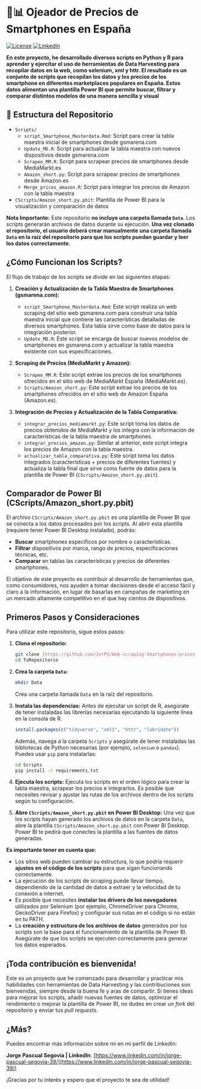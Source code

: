 # 📱📊 Ojeador de Precios de Smartphones en España

[![License](https://img.shields.io/badge/License-Apache_2.0-blue.svg)](https://opensource.org/licenses/Apache-2.0)
[![LinkedIn](https://img.shields.io/badge/LinkedIn-Jorge%20Pascual%20Segovia-blue?logo=linkedin)](https://www.linkedin.com/in/jorge-pascual-segovia-39/)


**En este proyecto, he desarrollado diversos scripts en Python y R para aprender y ejercitar el uso de herramientas de Data Harvesting para recopilar datos en la web, como selenium, xml y httr. El resultado es un conjunto de scripts que recopilan los datos y los precios de los smartphone en diferentes marketplaces populares en España. Estos datos alimentan una plantilla Power BI que permite buscar, filtrar y comparar distintos modelos de una manera sencilla y visual**

## 📂 Estructura del Repositorio

* `Scripts/`
    * `script_Smartphone_Masterdata.Rmd`: Script para crear la tabla maestra inicial de smartphones desde gsmarena.com
    * `Update_MD.R`: Script para actualizar la tabla maestra con nuevos dispositivos desde gsmarena.com
    * `Scrapeo_MM.R`: Script para scrapear precios de smartphones desde MediaMarkt.es
    * `Amazon_short.py`: Script para scrapear precios de smartphones desde Amazon.es
    * `Merge_prices_amazon.R`: Script para integrar los precios de Amazon con la tabla maestra
* `CScripts/Amazon_short.py.pbit`: Plantilla de Power BI para la visualización y comparación de datos

**Nota Importante:** Este repositorio **no incluye una carpeta llamada `Data`**. Los scripts generarán archivos de datos durante su ejecución. **Una vez clonado el repositorio, el usuario deberá crear manualmente una carpeta llamada `Data` en la raíz del repositorio para que los scripts puedan guardar y leer los datos correctamente.**

## ¿Cómo Funcionan los Scripts?

El flujo de trabajo de los scripts se divide en las siguientes etapas:

1.  **Creación y Actualización de la Tabla Maestra de Smartphones (gsmarena.com):**
    * `script_Smartphone_Masterdata.Rmd`: Este script realiza un web scraping del sitio web gsmarena.com para construir una tabla maestra inicial que contiene las características detalladas de diversos smartphones. Esta tabla sirve como base de datos para la integración posterior.
    * `Update_MD.R`: Este script se encarga de buscar nuevos modelos de smartphones en gsmarena.com y actualizar la tabla maestra existente con sus especificaciones.

2.  **Scraping de Precios (MediaMarkt y Amazon):**
    * `Scrapeo_MM.R`: Este script extrae los precios de los smartphones ofrecidos en el sitio web de MediaMarkt España (MediaMarkt.es).
    * `Scripts/Amazon_short.py`: Este script extrae los precios de los smartphones ofrecidos en el sitio web de Amazon España (Amazon.es).

3.  **Integración de Precios y Actualización de la Tabla Comparativa:**
    * `integrar_precios_mediamarkt.py`: Este script toma los datos de precios obtenidos de MediaMarkt y los integra con la información de características de la tabla maestra de smartphones.
    * `integrar_precios_amazon.py`: Similar al anterior, este script integra los precios de Amazon con la tabla maestra.
    * `actualizar_tabla_comparativa.py`: Este script toma los datos integrados (características + precios de diferentes fuentes) y actualiza la tabla final que sirve como fuente de datos para la plantilla de Power BI (`CScripts/Amazon_short.py.pbit`).

## Comparador de Power BI (CScripts/Amazon_short.py.pbit)

El archivo `CScripts/Amazon_short.py.pbit` es una plantilla de Power BI que se conecta a los datos procesados por los scripts. Al abrir esta plantilla (requiere tener Power BI Desktop instalado), podrás:

* **Buscar** smartphones específicos por nombre o características.
* **Filtrar** dispositivos por marca, rango de precios, especificaciones técnicas, etc.
* **Comparar** en tablas las características y precios de diferentes smartphones.

El objetivo de este proyecto es contribuir al desarrollo de herramientas que, como consumidores, nos ayuden a tomar decisiones desde el acceso fácil y claro a la información, en lugar de basarlas en campañas de marketing en un mercado altamente competitivo en el que hay cientos de dispositivos. 

## Primeros Pasos y Consideraciones

Para utilizar este repositorio, sigue estos pasos:

1.  **Clona el repositorio:**
    ```bash
    git clone [https://github.com/JorPS/Web-scraping-Smartphones-prices-in-Spain.git](https://github.com/JorPS/Web-scraping-Smartphones-prices-in-Spain.git)
    cd TuRepositorio
    ```

2.  **Crea la carpeta `Data`:**
    ```bash
    mkdir Data
    ```
    Crea una carpeta llamada `Data` en la raíz del repositorio.

3.  **Instala las dependencias:**
    Antes de ejecutar un script de R, asegúrate de tener instaladas las librerías necesarias ejecutando la siguiente línea en la consola de R.
    ```r
    install.packages(c("tidyverse", "xml2", "httr", "lubridate"))
    ```
    Además, navega a la carpeta `Scripts` y asegúrate de tener instaladas las bibliotecas de Python necesarias (por ejemplo, `selenium` o `pandas`). Puedes usar `pip` para instalarlas:
    ```bash
    cd Scripts
    pip install -r requirements.txt
    ```

4.  **Ejecuta los scripts:**
    Ejecuta los scripts en el orden lógico para crear la tabla maestra, scrapear los precios e integrarlos. Es posible que necesites revisar y ajustar las rutas de los archivos dentro de los scripts según tu configuración.

5.  **Abre `CScripts/Amazon_short.py.pbit` en Power BI Desktop:**
    Una vez que los scripts hayan generado los archivos de datos en la carpeta `Data`, abre la plantilla `CScripts/Amazon_short.py.pbit` con Power BI Desktop. Power BI te pedirá que conectes la plantilla a las fuentes de datos generadas.

**Es importante tener en cuenta que:**

* Los sitios web pueden cambiar su estructura, lo que podría requerir **ajustes en el código de los scripts** para que sigan funcionando correctamente.
* La ejecución de los scripts de scraping puede llevar tiempo, dependiendo de la cantidad de datos a extraer y la velocidad de tu conexión a internet.
* Es posible que necesites **instalar los drivers de los navegadores** utilizados por Selenium (por ejemplo, ChromeDriver para Chrome, GeckoDriver para Firefox) y configurar sus rutas en el código si no están en tu PATH.
* La **creación y estructura de los archivos de datos** generados por los scripts son la base para el funcionamiento de la plantilla de Power BI. Asegúrate de que los scripts se ejecuten correctamente para generar los datos esperados.

## ¡Toda contribución es bienvenida!

Este es un proyecto que he comenzado para desarrollar y practicar mis habilidades con herramientas de Data Harvesting y las contribuciones son bienvenidas, siempre desde la buena fe y aras de compartir. Si tienes ideas para mejorar los scripts, añadir nuevas fuentes de datos, optimizar el rendimiento o mejorar la plantilla de Power BI, no dudes en crear un *fork* del repositorio y enviar tus *pull requests*.

## ¿Más?

Puedes encontrar más información sobre mi en mi perfil de LinkedIn:

**Jorge Pascual Segovia | LinkedIn**: [https://www.linkedin.com/in/jorge-pascual-segovia-39/](https://www.linkedin.com/in/jorge-pascual-segovia-39/)

¡Gracias por tu interés y espero que el proyecto te sea de utilidad!